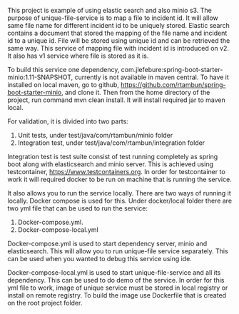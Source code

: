 This project is example of using elastic search and also minio s3. The purpose of unique-file-service is to map a file to 
incident id. It will allow same file name for different incident id to be uniquely stored. Elastic search contains a 
document that stored the mapping of the file name and incident id to a unique id. File will be stored using unique id and 
can be retrieved the same way. This service of mapping file with incident id is introduced on v2. It also has v1 service 
where file is stored as it is.

To build this service one dependency, com.jlefebure:spring-boot-starter-minio:1.11-SNAPSHOT, currently is not available in 
maven central. To have it installed on local maven, go to github, https://github.com/rtambun/spring-boot-starter-minio, 
and clone it. Then from the home directory of the project, run command mvn clean install. It will install required jar 
to maven local.

For validation, it is divided into two parts:
1. Unit tests, under test/java/com/rtambun/minio folder
2. Integration test, under test/java/com/rtambun/integration folder

Integration test is test suite consist of test running completely as spring boot along with elasticsearch and minio 
server. This is achieved using testcontainer, https://www.testcontainers.org. In order for testcontainer to work it will 
required docker to be run on machine that is running the service. 

It also allows you to run the service locally. There are two ways of running it locally. Docker compose is used for this.
Under docker/local folder there are two yml file that can be used to run the service:
1. Docker-compose.yml.
2. Docker-compose-local.yml

Docker-compose.yml is used to start dependency server, minio and elasticsearch. This will allow you to run 
unique-file service separately. This can be used when you wanted to debug this service using ide. 

Docker-compose-local.yml is used to start unique-file-service and all its dependency. This can be used to do 
demo of the service. In order for this yml file to work, image of unique service must be stored in local registry or 
install on remote registry. To build the image use Dockerfile that is created on the root project folder.

